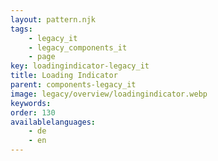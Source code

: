 ```yaml
---
layout: pattern.njk
tags: 
    - legacy_it
    - legacy_components_it
    - page
key: loadingindicator-legacy_it
title: Loading Indicator
parent: components-legacy_it
image: legacy/overview/loadingindicator.webp
keywords: 
order: 130
availablelanguages: 
    - de
    - en
---
```



